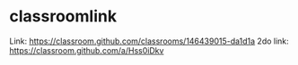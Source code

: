 # classroomlink
Link: https://classroom.github.com/classrooms/146439015-da1d1a
2do link: https://classroom.github.com/a/Hss0iDkv
